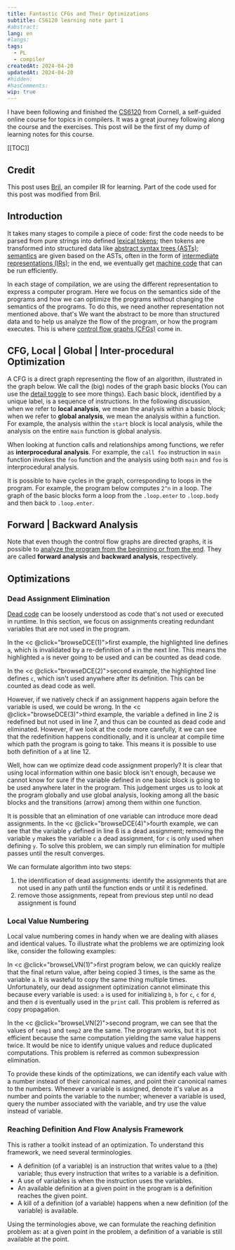 ```yaml
---
title: Fantastic CFGs and Their Optimizations
subtitle: CS6120 learning note part 1
#abstract: 
lang: en
#langs: 
tags:
  - PL
  - compiler
createdAt: 2024-04-20
updatedAt: 2024-04-20
#hidden: 
#hasComments:
wip: true
---
```


I have been following and finished
the [CS6120](https://www.cs.cornell.edu/courses/cs6120/2023fa/) from Cornell, a
self-guided online course for topics in compilers. It was a great journey
following along the course and the exercises. This post will be the first of my
dump of learning notes for this course.
<!-- more -->

[[TOC]]

## Credit

This post uses [Bril](https://capra.cs.cornell.edu/bril/intro.html),
an compiler IR for learning. Part of the code used for this post was modified
from Bril.

## Introduction

It takes many stages to compile a piece of code: first the code needs to be
parsed from pure strings into defined
[lexical tokens](https://www.wikiwand.com/en/Lexical_token); then tokens are
transformed into structured data like
[abstract syntax trees (ASTs)](https://www.wikiwand.com/en/Abstract_syntax_tree);
[semantics](https://www.wikiwand.com/en/Semantics_(computer_science)) are given
based on the ASTs, often in the form of
[intermediate representations (IRs)](https://www.wikiwand.com/en/Intermediate_representation);
in the end, we eventually get
[machine code](https://www.wikiwand.com/en/Machine_code) that can be run
efficiently.

In each stage of compilation, we are using the different representation to
express a computer program. Here we focus on the semantics side of the programs
and how we can optimize the programs without changing the semantics of the
programs. To do this, we need another representation not mentioned above. that's
We want the abstract to be more than structured data and to help us analyze the
flow of the program, or how the program executes. This is where
[control flow graphs (CFGs)](https://www.wikiwand.com/en/Control-flow_graph)
come in.

<script setup>
import {DCECycle} from './components/programs/dce';
import {LVNCycle} from './components/programs/lvn';
import {RDCycle} from './components/programs/rd';

import {ref} from 'vue'; 

const dce = ref(null);
const lvn = ref(null);
const rd = ref(null);

function browseCycle(comp, count) {
    comp.value.display(count - 1);
}

function browseDCE(count) {
    browseCycle(dce, count)
}

function browseLVN(count) {
   browseCycle(lvn, count)
}
</script>

## CFG, Local | Global | Inter-procedural Optimization

A CFG is a direct graph representing the flow of an algorithm, illustrated in
the graph below. We call the (big) nodes of the graph basic blocks (You can use
the [detail toggle](#branching-instr) to see more things). Each basic block,
identified by a unique label, is a sequence of instructions. In the following
discussion, when we refer to **local analysis**, we mean the analysis within a
basic block; when we refer to **global analysis**, we mean the analysis within a
function. For example, the analysis within the `start` block is local analysis,
while the analysis on the entire `main` function is global analysis.

When looking at function calls and relationships among functions, we refer as
**interprocedural analysis**. For example, the `call foo` instruction in `main`
function invokes the `foo` function and the analysis using both `main` and `foo`
is interprocedural analysis.

<BranchingInstr id="branching-instr" />

It is possible to have cycles in the graph, corresponding to loops in the
program. For example, the program below computes `2^n` in a loop. The graph of
the basic blocks form a loop from the `.loop.enter` to `.loop.body` and then
back to `.loop.enter`.

<SimpleProgram />

## Forward | Backward Analysis

Note that even though the control flow graphs are directed graphs, it is
possible to
[analyze the program from the beginning or from the end](https://www.wikiwand.com/en/Data-flow_analysis).
They are called **forward analysis** and **backward analysis**, respectively.

## Optimizations

### Dead Assignment Elimination

[Dead code](https://www.wikiwand.com/en/Dead_code) can be loosely understood as
code that's not used or executed in runtime. In this section, we focus on
assignments creating redundant variables that are not used in the program.

In the <c @click="browseDCE(1)">first</c> example, the
highlighted line defines `a`, which is invalidated by a re-definition of `a` in
the next line. This means the highlighted `a` is never going to be used and can
be counted as dead code.

In the <c @click="browseDCE(2)">second</c> example, the highlighted
line defines `c`, which isn't used anywhere after its definition. This can be
counted as dead code as well.

However, if we natively check if an assignment happens again before the variable
is used, we could be wrong. In the <c @click="browseDCE(3)">third</c> example,
the variable `a` defined in line 2 is redefined but not used in line 7, and thus
can be counted as dead code and eliminated. However, if we look at the code more
carefully, it we can see that the redefinition happens conditionally, and it is
unclear at compile time which path the program is going to take. This means it
is possible to use both definition of `a` at line 12.

<ProgCycle :progs="DCECycle" ref="dce"/>

Well, how can we optimize dead code assignment properly? It is clear that using
local information within one basic block isn't enough, because we cannot know
for sure if the variable defined in one basic block is going to be used anywhere
later in the program. This judgement urges us to look at the program globally
and use global analysis, looking among all the basic blocks and the
transitions (arrow) among them within one function.

It is possible that an elimination of one variable can introduce more dead
assignments. In the <c @click="browseDCE(4)">fourth</c> example, we can see that
the variable `y` defined in line 6 is a dead assignment; removing the
variable `y` makes the variable `c` a dead assignment, for `c` is only used when
defining `y`. To solve this problem, we can simply run elimination for multiple
passes until the result converges.

We can formulate algorithm into two steps:

1. the identification of dead assignments: identify the assignments
   that are not used in any path until the function ends or until it is
   redefined.
2. remove those assignments, repeat from previous step until no dead assignment
   is found

### Local Value Numbering

Local value numbering comes in handy when we are dealing with aliases and
identical values. To illustrate what the problems we are optimizing look like,
consider the following examples:

In <c @click="browseLVN(1)">first</c> program below, we can quickly
realize that the final return value, after being copied 3 times, is the same as
the variable `a`. It is wasteful to copy the same thing multiple times.
Unfortunately, our dead assignment optimization cannot eliminate this because
every variable is used: `a` is used for initializing `b`, `b` for `c`, `c`
for `d`, and then `d` is eventually used in the `print` call. This problem is
referred as copy propagation.

In the <c @click="browseLVN(2)">second</c> program, we can see that the values
of `temp1` and `temp2` are the same. The program works, but it is not efficient
because the same computation yielding the same value happens twice. It would be
nice to identify unique values and reduce duplicated computations. This problem
is referred as common subexpression elimination.

<ProgCycle :progs="LVNCycle" ref="lvn" />

To provide these kinds of the optimizations, we can identify each value with a
number instead of their canonical names, and point their canonical names to the
numbers. Whenever a variable is assigned, denote it's value as a number and
points the variable to the number; whenever a variable is used, query the number
associated with the variable, and try use the value instead of variable.

### Reaching Definition And Flow Analysis Framework

This is rather a toolkit instead of an optimization. To understand this
framework, we need several terminologies.

- A definition (of a variable) is an instruction that writes value to a (the)
  variable; thus every instruction that writes to a variable is a definition.
- A use of variables is when the instruction uses the variables.
- An available definition at a given point in the program is a definition
  reaches the given point.
- A kill of a definition (of a variable) happens when a new definition (of the
  variable) is available.

Using the terminologies above, we can formulate the reaching definition problem
as: at a given point in the problem, a definition of a variable is still
available at the point.

<ProgCycle :progs="RDCycle" ref="rd" />
